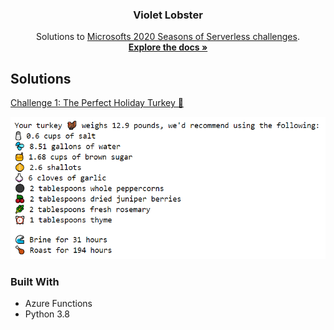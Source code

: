 <h3 align="center">Violet Lobster</h3>

  <p align="center">
    Solutions to <a href="https://github.com/microsoft/Seasons-of-Serverless">Microsofts 2020 Seasons of Serverless challenges</a>.
    <br />
    <a href="https://github.com/microsoft/Seasons-of-Serverless"><strong>Explore the docs »</strong></a>
    <br />
  </p>
</p>

## Solutions
[Challenge 1: The Perfect Holiday Turkey 🦃]()

![The Perfect Holiday Turkey 🦃][product-screenshot]

### Built With

* Azure Functions
* Python 3.8


<!-- MARKDOWN LINKS & IMAGES -->
<!-- https://www.markdownguide.org/basic-syntax/#reference-style-links -->
[contributors-shield]: https://img.shields.io/github/contributors/errbufferoverfl/violet-lobster.svg?style=flat-square
[contributors-url]: https://github.com/errbufferoverfl/violet-lobster/graphs/contributors
[forks-shield]: https://img.shields.io/github/forks/errbufferoverfl/violet-lobster.svg?style=flat-square
[forks-url]: https://github.com/errbufferoverfl/violet-lobster/network/members
[stars-shield]: https://img.shields.io/github/stars/errbufferoverfl/violet-lobster.svg?style=flat-square
[stars-url]: https://github.com/errbufferoverfl/violet-lobster/stargazers
[issues-shield]: https://img.shields.io/github/issues/errbufferoverfl/violet-lobster.svg?style=flat-square
[issues-url]: https://github.com/errbufferoverfl/violet-lobster/issues
[license-shield]: https://img.shields.io/github/license/errbufferoverfl/violet-lobster.svg?style=flat-square
[license-url]: https://github.com/errbufferoverfl/violet-lobster/blob/master/LICENSE.txt
[linkedin-shield]: https://img.shields.io/badge/-LinkedIn-black.svg?style=flat-square&logo=linkedin&colorB=555
[linkedin-url]: https://linkedin.com/in/errbufferoverfl
[product-screenshot]: imgs/turkey-recipe.PNG
